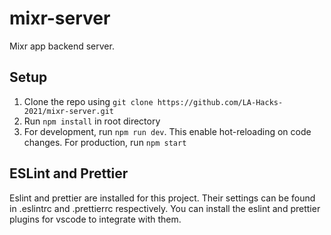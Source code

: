# mixr-server

Mixr app backend server.

## Setup

1. Clone the repo using `git clone https://github.com/LA-Hacks-2021/mixr-server.git`
2. Run `npm install` in root directory
3. For development, run `npm run dev`. This enable hot-reloading on code changes. For production, run `npm start`

## ESLint and Prettier

Eslint and prettier are installed for this project. Their settings can be found in .eslintrc and .prettierrc respectively. You can install the eslint and prettier plugins for vscode to integrate with them.
